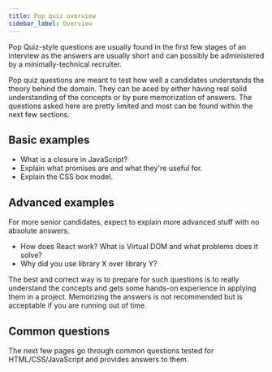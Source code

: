 ```yaml
---
title: Pop quiz overview
sidebar_label: Overview
---
```


Pop Quiz-style questions are usually found in the first few stages of an interview as the answers are usually short and can possibly be administered by a minimally-technical recruiter.

Pop quiz questions are meant to test how well a candidates understands the theory behind the domain. They can be aced by either having real solid understanding of the concepts or by pure memorization of answers. The questions asked here are pretty limited and most can be found within the next few sections.

## Basic examples

- What is a closure in JavaScript?
- Explain what promises are and what they're useful for.
- Explain the CSS box model.

## Advanced examples

For more senior candidates, expect to explain more advanced stuff with no absolute answers.

- How does React work? What is Virtual DOM and what problems does it solve?
- Why did you use library X over library Y?

The best and correct way is to prepare for such questions is to really understand the concepts and gets some hands-on experience in applying them in a project. Memorizing the answers is not recommended but is acceptable if you are running out of time.

## Common questions

The next few pages go through common questions tested for HTML/CSS/JavaScript and provides answers to them.
